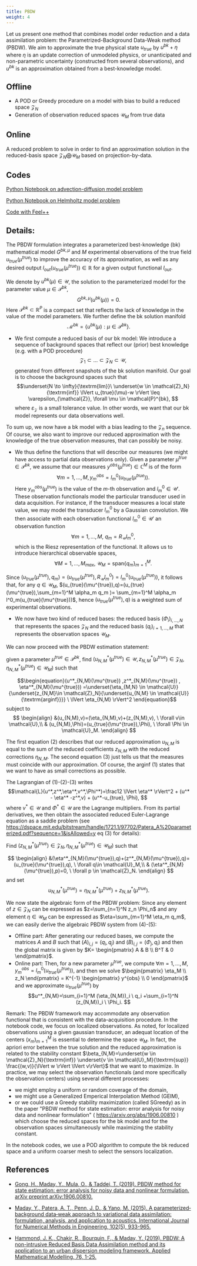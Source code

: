 ```yaml
---
title: PBDW
weight: 4
---
```


Let us present one method that combines model order reduction and a data assimilation problem: the Parametrized-Background Data-Weak method (PBDW).
We aim to approximate the true physical state $u_{true}$ by $u^{bk}+\eta$ where $\eta$ is an update correction of unmodeled physics, or unanticipated and non-parametric uncertainty (constructed from several observations), and $u^{bk}$ is an approximation obtained from a best-knowledge model.

## Offline

- A POD or Greedy procedure on a model with bias to build a reduced space $\mathcal{Z}_N$
- Generation of observation reduced spaces $\mathcal{U}_M$ from true data

## Online 
A reduced problem to solve in order to find an approximation solution in the reduced-basis space $\mathcal{Z}_N \bigoplus \mathcal{U}_M$ based on projection-by-data.


## Codes

[Python Notebook on advection-diffusion model problem](/post/pbdw)

[Python Notebook on Helmholtz model problem](/post/pbdwhelmholtz)

[Code with Feel++](https://docs.feelpp.org/mor/0.110/pbdw.html)

## Details:

The PBDW formulation integrates a parameterized best-knowledge (bk) mathematical model $G^{bk,\mu}$ and $M$ experimental observations of the true field $u_{true}(\mu^{true})$ to improve the accuracy of its approximation, as well as any desired output $l_{out}(u_{true}(\mu^{true})) \in \mathbb{R}$ for a given output functional $l_{out}$.

We denote by $u^{bk}(\mu) \in \mathcal{U}$, the solution to the parameterized model for the parameter value $\mu \in \mathcal{P}^{bk}$, 
$$ G^{bk,\mu}(u^{bk}(\mu)) = 0.$$
Here $\mathcal{P}^{bk} \subset \mathbb{R}^P$ is a compact set that reflects the lack of knowledge in the value of the model parameters. We further define the bk solution manifold
$$ \mathcal{M}^{bk} = \{u^{bk}(\mu) : \mu \in \mathcal{P}^{bk}\}.$$

- We first compute a reduced basis of our bk model:
We introduce a sequence of background spaces that reflect our (prior) best knowledge (e.g. with a POD procedure)
$$\mathcal{Z}_1 \subset \dots \subset \mathcal{Z}_{N} \subset \mathcal{U}, $$ generated from different snapshots of the bk solution manifold.
Our goal is to choose the background spaces such that
$$\underset{N \to \infty}{\textrm{lim}}\ \underset{w \in \mathcal{Z}_N}{\textrm{inf}} \lVert u_{true}(\mu)-w \rVert \leq \varepsilon_{\mathcal{Z}}, \forall \mu \in \mathcal{P}^{bk}, $$
where $\varepsilon_{\mathcal{Z}}$ is a small tolerance value.
In other words, we want that our bk model represents our data observations well.

To sum up, we now have a bk model with a bias leading to the $\mathcal{Z}_n$ sequence.
Of course, we also want to improve our reduced approximation with the knowledge of the true observation measures, that can possibly be noisy.

- We thus define the functions that will describe our measures (we might have access to partial data observations only).
Given a parameter $\mu^{true}\in \mathcal{P}^{bk}$, we assume that our measures $y^{obs}(\mu^{true}) \in \mathbb{C}^M$ is of the form $$\forall m=1,\dots,M, y_m^{obs}=l^0_m(u_{true}(\mu^{true})).$$
Here $y_m^{obs}(\mu^{true})$ is the value of the $m$-th observation and $l_m^0 \in \mathcal{U}'$.
These observation functionals model the particular transducer used in data acquisition. For instance, if the transducer measures a local state value, we may model the transducer $l^0_m$ by a Gaussian convolution.
We then associate with each observation functional $l_m^0 \in \mathcal{U}'$ an observation function
$$\forall m=1,\dots,M, \ q_m = R_{\mathcal{U}} l^0_m,$$
which is the Riesz representation of the functional. It allows us to introduce hierarchical observable spaces,
$$ \forall M=1,\dots,M_{max}, \ \mathcal{U}_M= \mathrm{span} \{q_m\}_{m=1}^M. $$

Since $(u_{true}(\mu^{true}),q_m) = (u_{true}(\mu^{true}),R_{\mathcal{U}} l^0_m )=l^0_m(u_{true}(\mu^{true}))$,
it follows that, for any $q \in \mathcal{U}_M$, $(u_{true}(\mu^{true}),q)=(u_{true}(\mu^{true}),\sum_{m=1}^M \alpha_m q_m )= \sum_{m=1}^M \alpha_m l^0_m(u_{true}(\mu^{true}))$, hence $(u_{true}(\mu^{true}),q)$ is a weighted sum of experimental observations.

- We now have two kind of reduced bases: the reduced basis $(\Phi_i)_{i,\dots,N}$ that represents the spaces $\mathcal{Z}_N$ and the reduced basis $(q_i)_{i=1,\dots,M}$ that represents the observation spaces $\mathcal{U}_M$.

We can now proceed with the PBDW estimation statement:

given a parameter $\mu^{true} \in \mathcal{P}^{bk}$, find $(u^*_{N,M}(\mu^{true}) \in \mathcal{U},z^*_{N,M}(\mu^{true}) \in \mathcal{Z}_N, \eta^*_{N,M}(\mu^{true}) \in \mathcal{U}_M)$ such that

$$\begin{equation}(u^*_{N,M}(\mu^{true}) ,z^*_{N,M}(\mu^{true}) , \eta^*_{N,M}(\mu^{true})) =\underset{\eta_{M,N} \in \mathcal{U}}{\underset{z_{N,M}\in \mathcal{Z}_N}{\underset{u_{N,M} \in \mathcal{U}}{\textrm{arginf}}}} \ \lVert \eta_{N,M} \rVert^2
\end{equation}$$
subject to
$$ \begin{align}
&(u_{N,M},v)=(\eta_{N,M},v)+(z_{N,M},v), \ \forall v\in \mathcal{U},\\
& (u_{N,M},\Phi)=(u_{true}(\mu^{true}),\Phi), \  \forall \Phi \in \mathcal{U}_M.
\end{align}
$$

The first equation (2) describes that our reduced approximation $u_{N,M}$  is equal to the sum of the reduced coefficients $z_{N,M}$ with the reduced corrections $\eta_{N,M}$.
The second equation (3) just tells us that the measures must coincide with our approximation. Of course, the arginf (1) states that we want to have as small corrections as possible.

The Lagrangian of (1)-(2)-(3) writes $$\mathcal{L}(u^*,z^*,\eta^*,v^*,\Phi^*)=\frac12 \lVert \eta^* \rVert^2 + (u^* - \eta^* -z^*,v) + (u^*-u_{true}, \Phi), $$ where $v^* \in \mathcal{U}$ and $\Phi^* \in \mathcal{U}$ are the Lagrange multipliers. From its partial derivatives, we then obtain the associated reduced Euler-Lagrange equation as a saddle problem (see https://dspace.mit.edu/bitstream/handle/1721.1/97702/Patera_A%20parameterized.pdf?sequence=1&isAllowed=y eq (3) for details):

Find $(z^*_{N,M}(\mu^{true}) \in \mathcal{Z}_N, \eta^*_{N,M}(\mu^{true}) \in \mathcal{U}_M)$ such that

$$ \begin{align}
&(\eta^*_{N,M}(\mu^{true}),q)+(z^*_{N,M}(\mu^{true}),q)=(u_{true}(\mu^{true}),q), \ \forall q\in \mathcal{U}_M,\\
& (\eta^*_{N,M}(\mu^{true}),p)=0, \  \forall p \in \mathcal{Z}_N.
\end{align}
$$
and set $$ u^*_{N,M}(\mu^{true})=\eta^*_{N,M}(\mu^{true})+z^*_{N,M}(\mu^{true}).$$

We now state the algebraic form of the PBDW problem:
Since any element of $z \in \mathcal{Z}_N$ can be expressed as $z=\sum_{n=1}^N z_n \Phi_n$ and any element $\eta \in \mathcal{U}_M$ can be expressed as $\eta=\sum_{m=1}^M \eta_m q_m$, we can easily derive the algebraic PBDW system from (4)-(5):

- Offline part: After generating our reduced bases, we compute the matrices $A$ and $B$ such that $(A)_{i,j}=(q_i,q_j)$ and $(B)_{i,j}=(\Phi_j,q_i)$ and then the global matrix is given by $K= \begin{pmatrix} A & B \\
B^T & 0 \end{pmatrix}$.
- Online part: Then, for a new parameter $\mu^{true}$, we compute $\forall m=1,\dots,M, y_m^{obs}=l^0_m(u_{true}(\mu^{true})),$ and then we solve $\begin{pmatrix} \eta_M \\ z_N \end{pmatrix} = K^{-1} \begin{pmatrix} y^{obs} \\ 0 \end{pmatrix}$ and we approximate $u_{true}(\mu^{true})$ by $$u^*_{N,M}=\sum_{i=1}^M (\eta_{N,M})_i \ q_i +\sum_{i=1}^N (z_{N,M})_i \ \Phi_i. $$

Remark:
The PBDW framework may accommodate any observation functional that is consistent with the data-acquisition procedure. In the notebook code, we focus on localized observations. As noted, for localized observations using a given gaussian transducer, an adequat location of the centers $(x_m)_{m=1}^M$ is essential to determine the space $\mathcal{U}_M$. In fact, the apriori error between the true solution and the reduced approximation is related to the stability constant $\beta_{N,M}=\underset{w \in \mathcal{Z}_N}{\textrm{inf}} \underset{v \in \mathcal{U}_M}{\textrm{sup}} \frac{(w,v)}{\lVert w \rVert \lVert v\rVert}$ that we want to maximize. In practice, we may select the observation functionals (and more specifically the observation centers) using several different processes:
- we might employ a uniform or random coverage of the domain,
- we might use a Generalized Emperical Interpolation Method (GEIM),
- or we could use a Greedy stability maximization (called SGreedy) as in the paper "PBDW method for state estimation: error analysis for noisy data and nonlinear formulation" ( https://arxiv.org/abs/1906.00810 ) which choose the reduced spaces for the bk model and for the observation spaces simultaneously while maximizing the stability constant.


In the notebook codes, we use a POD algorithm to compute the bk reduced space and a uniform coarser mesh to select the sensors localization.


## References


- [Gong, H., Maday, Y., Mula, O., & Taddei, T. (2019). PBDW method for state estimation: error analysis for noisy data and nonlinear formulation. arXiv preprint arXiv:1906.00810.](https://arxiv.org/abs/1906.00810)

- [Maday, Y., Patera, A. T., Penn, J. D., & Yano, M. (2015). A parameterized‐background data‐weak approach to variational data assimilation: formulation, analysis, and application to acoustics. International Journal for Numerical Methods in Engineering, 102(5), 933-965.](https://dspace.mit.edu/bitstream/handle/1721.1/97702/Patera_A%20parameterized.pdf?sequence=1&isAllowed=y)

- [Hammond, J. K., Chakir, R., Bourquin, F., & Maday, Y. (2019). PBDW: A non-intrusive Reduced Basis Data Assimilation method and its application to an urban dispersion modeling framework. Applied Mathematical Modelling, 76, 1-25.](https://www.sciencedirect.com/science/article/pii/S0307904X19302951)